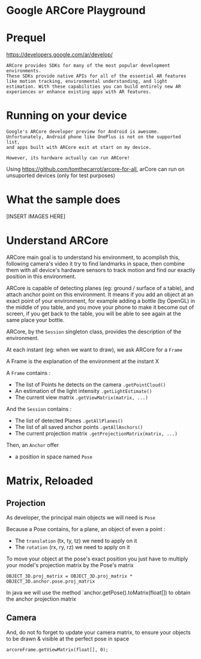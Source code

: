 # Google ARCore Playground

# Prequel

https://developers.google.com/ar/develop/

```
ARCore provides SDKs for many of the most popular development environments.
These SDKs provide native APIs for all of the essential AR features like motion tracking, environmental understanding, and light estimation. With these capabilities you can build entirely new AR experiences or enhance existing apps with AR features.
```

# Running on your device

```
Google's ARCore developer preview for Android is awesome.
Unfortunately, Android phone like OnePlus is not on the supported list,
and apps built with ARCore exit at start on my device.

However, its hardware actually can run ARCore!
```

Using https://github.com/tomthecarrot/arcore-for-all, arCore can run on unsuported devices (only for test purposes)

# What the sample does

[INSERT IMAGES HERE]

# Understand ARCore

ARCore main goal is to understand his environment,
to acomplish this, following camera's video it try to find landmarks in space,
then combine them with all device's hardware sensors to track motion and find our exactly position in this environment.

ARCore is capable of detecting planes (eg: ground / surface of a table), and attach anchor point on this environment.
It means if you add an object at an exact point of your environment, for example adding a bottle (by OpenGL) in the middle of you table,
and you move your phone to make it become out of screen, if you get back to the table, you will be able to see again at the same place your bottle.

ARCore, by the `Session` singleton class, provides the description of the environment.

At each instant (eg: when we want to draw), we ask ARCore for a `Frame`

A Frame is the explanation of the environment at the instant X

A `Frame` contains :

- The list of Points he detects on the camera `.getPointCloud()`
- An estimation of the light intensity `.getLightEstimate()`
- The current view matrix `.getViewMatrix(matrix, ...)`

And the `Session` contains :
- The list of detected Planes `.getAllPlanes()`
- The list of all saved anchor points `.getAllAnchors()`
- The current projection matrix `.getProjectionMatrix(matrix, ...)`

Then, an `Anchor` offer
- a position in space named `Pose`

# Matrix, Reloaded

## Projection

As developer, the principal main objects we will need is `Pose`

Because a Pose contains, for a plane, an object of even a point  :
- The `translation` (tx, ty, tz) we need to apply on it
- The `rotation` (rx, ry, rz) we need to apply on it

To move your object at the pose's exact position you just have to multiply your model's projection matrix by the Pose's matrix

```
OBJECT_3D.proj_matrix = OBJECT_3D.proj_matrix * OBJECT_3D.anchor.pose.proj_matrix
```

In java we will use the method `anchor.getPose().toMatrix(float[]) to obtain the anchor projection matrix

## Camera

And, do not fo forget to update your camera matrix,
to ensure your objects to be drawn & visible at the perfect pose in space

`arcoreFrame.getViewMatrix(float[], 0);`